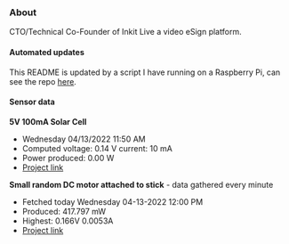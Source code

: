 ### About
CTO/Technical Co-Founder of Inkit Live a video eSign platform.

#### Automated updates
This README is updated by a script I have running on a Raspberry Pi, can see the repo [here](https://github.com/jdc-cunningham/raspi-git-repo-updater).

#### Sensor data
**5V 100mA Solar Cell**
- Wednesday 04/13/2022 11:50 AM
- Computed voltage: 0.14 V current: 10 mA
- Power produced: 0.00 W
- [Project link](https://github.com/jdc-cunningham/raspisolarplotter)

**Small random DC motor attached to stick** - data gathered every minute
- Fetched today Wednesday 04-13-2022 12:00 PM
- Produced: 417.797 mW
- Highest: 0.166V 0.0053A
- [Project link](https://github.com/jdc-cunningham/turbine-raspi)